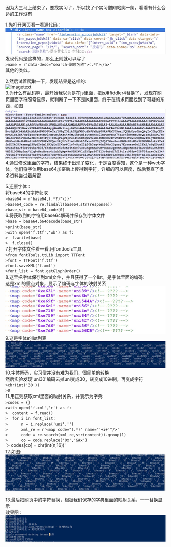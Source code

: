 


因为大三马上结束了，要找实习了，所以找了个实习僧网站爬一爬，看看有什么合适的工作没有<br>

1.先打开网页看一看源代码：<br>
	![Imagetext](https://raw.githubusercontent.com/yjz1234/python/master/img_folder/shixiseng/3.JPG)<br>
	发现代码是这样的，那么正则就可以写了<br>
	`>name = r'data-desc="search-职位名称">(.*?)</a>'`<br>
	其他的类似。<br>
	
2.然后试着爬取一下，发现结果是这样的:<br>
	![Imagetext](https://raw.githubusercontent.com/yjz1234/python/master/img_folder/img_folder/shixiseng/1.JPG)<br>
3.为什么有乱码啊，最开始我以为是在js里面，把js用fiddler4替换了，发现在网页里面字符照常显示，就判断了一下不是js里面，终于在请求页面找到了可疑的东西，如图<br>
	![Imagetext](https://raw.githubusercontent.com/yjz1234/python/master/img_folder/shixiseng/4.JPG)<br>
4.通过修改里面的字符，结果终于出现了变化，于是百度得知，这个是一种web字体，他们将字体用base64加密后上传得到字符，详细的可以百度，然后我查了很多资料尝试着解密<br>
	
5.还原字体：<br>
	将base64的字符获取<br>
	`>base64 = r'base64,(.*?)"\)}'`<br>
	`>base64_code = re.findall(base64,str(response))`<br>
	`>base_str = base64_code[0]`<br>
6.将获取到的字符用base64解码并保存到字体文件<br>
	`>base = base64.b64decode(base_str)`<br>
	`>print(base_str)`<br>
	`>with open('f.ttf','wb') as f:`<br>
	`>	f.write(base)`<br>
	`>	f.close()`<br>
7.打开字体文件看一看,用fonttools工具<br>
	`>from fontTools.ttLib import TTFont`<br>
	`>font = TTFont('f.ttf')`<br>
	`>font.saveXML('f.xml')`<br>
	`>font_list = font.getGlyphOrder()`<br>
8.这里把字体保存到xml文件，并且获得了一个list，是字体里面的编码:<br>
	这是xml的重点对象，显示了编码与字体的映射关系<br>
	![Imagetext](https://raw.githubusercontent.com/yjz1234/python/master/img_folder/shixiseng/5.JPG)
<br>9.这是字体的list列表<br>
	![Imagetext](https://raw.githubusercontent.com/yjz1234/python/master/img_folder/shixiseng/7.JPG)
10.字体解码，实习僧并没有难为我们，很简单的转换<br>
	然后实验发现'uni30'编码去掉uni变成30，转变成10进制，再变成字符<br>
	`>chr(int('30'))`<br>
	`>0`<br>
11.用正则获取xml里面的映射关系，并表示为字典:<br>
	`>codes = {}`<br>
	`>with open('f.xml','r') as f:`<br>
	`>	content = f.read()`<br>
	`>	for i in font_list:`<br>
	`>		n = i.replace('uni','')`<br>
	`>		xml_re = r'<map code="(.*)" name="'+i+'"/>'`<br>
	`>		code = re.search(xml_re,str(content)).group(1)`<br>
	`>		co = code.replace('0x','&#x')`<br>
	`>		codes[co] = chr(int(n,16))'<br>
12.如图:<br>
	![Imagetext](https://raw.githubusercontent.com/yjz1234/python/master/img_folder/shixiseng/6.JPG)<br>
	
13.最后把网页中的字符替换，根据我们保存的字典里面的映射关系，一一替换显示<br>
	效果图：<br>
	![Imagetext](https://raw.githubusercontent.com/yjz1234/python/master/img_folder/shixiseng/2.JPG)<br>
	
	
	
	
	
	
	
	
	
	
	
	
	
	
	
	
	
	
	
	
	